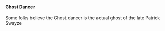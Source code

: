 #### Ghost Dancer
Some folks believe the Ghost dancer is the actual ghost
of the late Patrick Swayze